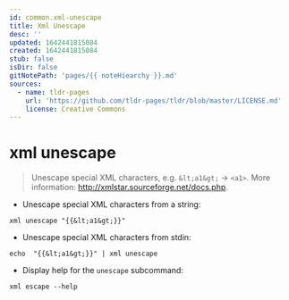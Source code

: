 ```yaml
---
id: common.xml-unescape
title: Xml Unescape
desc: ''
updated: 1642441815084
created: 1642441815084
stub: false
isDir: false
gitNotePath: 'pages/{{ noteHiearchy }}.md'
sources:
  - name: tldr-pages
    url: 'https://github.com/tldr-pages/tldr/blob/master/LICENSE.md'
    license: Creative Commons
---
```

# xml unescape

> Unescape special XML characters, e.g. `&lt;a1&gt;` → `<a1>`.
> More information: <http://xmlstar.sourceforge.net/docs.php>.

- Unescape special XML characters from a string:

`xml unescape "{{&lt;a1&gt;}}"`

- Unescape special XML characters from stdin:

`echo  "{{&lt;a1&gt;}}" | xml unescape`

- Display help for the `unescape` subcommand:

`xml escape --help`

